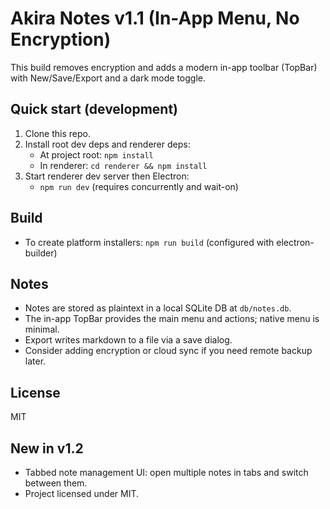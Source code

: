 # Akira Notes v1.1 (In-App Menu, No Encryption)

This build removes encryption and adds a modern in-app toolbar (TopBar) with New/Save/Export and a dark mode toggle.

## Quick start (development)

1. Clone this repo.
2. Install root dev deps and renderer deps:
   - At project root: `npm install`
   - In renderer: `cd renderer && npm install`
3. Start renderer dev server then Electron:
   - `npm run dev`  (requires concurrently and wait-on)

## Build

- To create platform installers: `npm run build` (configured with electron-builder)

## Notes

- Notes are stored as plaintext in a local SQLite DB at `db/notes.db`.
- The in-app TopBar provides the main menu and actions; native menu is minimal.
- Export writes markdown to a file via a save dialog.
- Consider adding encryption or cloud sync if you need remote backup later.

## License
MIT


## New in v1.2
- Tabbed note management UI: open multiple notes in tabs and switch between them.
- Project licensed under MIT.
